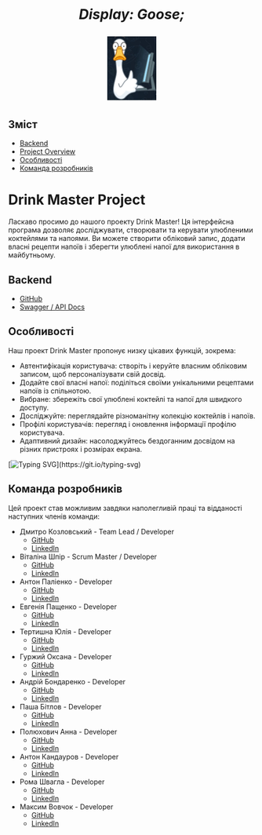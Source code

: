 <h1 align="center"><em> Display: Goose;</em>

<img src="https://github.com/Dmytroukraine/command_project_mimino/blob/main/src/images/photo_2023-03-09_00-41-40.jpg"  alt="goose" width=100/></h1>

## Зміст

- [Backend](#backend)
- [Project Overview](#project-overview)
- [Особливості](#features)
- [Команда розробників](#contributors)

# Drink Master Project

Ласкаво просимо до нашого проекту Drink Master! Ця інтерфейсна програма дозволяє досліджувати, створювати та керувати улюбленими коктейлями та напоями. Ви можете створити обліковий запис, додати власні рецепти напоїв і зберегти улюблені напої для використання в майбутньому.


## <a id="backend">Backend</a>

- [GitHub](https://github.com/Dmytroukraine/drink_master-back)
- [Swagger / API Docs](https://drink-master-service.onrender.com/api-docs/)

## <a id="features">Особливості</a>

Наш проект Drink Master пропонує низку цікавих функцій, зокрема:

- Автентифікація користувача: створіть і керуйте власним обліковим записом, щоб персоналізувати свій досвід.
- Додайте свої власні напої: поділіться своїми унікальними рецептами напоїв із спільнотою.
- Вибране: збережіть свої улюблені коктейлі та напої для швидкого доступу.
- Досліджуйте: переглядайте різноманітну колекцію коктейлів і напоїв.
- Профілі користувачів: перегляд і оновлення інформації профілю користувача.
- Адаптивний дизайн: насолоджуйтесь бездоганним досвідом на різних пристроях і розмірах екрана.

[![Typing SVG](https://readme-typing-svg.herokuapp.com?font=Fira+Code&pause=1000&color=3700F7&width=435&lines=A+clever+person+solves+a+problem.+;A+wise+person+avoids+it.)](https://git.io/typing-svg)

## <a id="contributors">Команда розробників</a>

Цей проект став можливим завдяки наполегливій праці та відданості наступних членів команди:


- Дмитро Козловський - Team Lead / Developer
   - [GitHub](https://github.com/Dmytroukraine)
   - [LinkedIn](https://www.linkedin.com/in/dmytro-kozlovskyi-39526925b/)
- Віталіна Шпір - Scrum Master  / Developer
   - [GitHub](https://github.com/VitalinaShpir)
   - [LinkedIn](https://www.linkedin.com/in/vitalina-shpir-4228b8a3/)
- Антон Паліенко  -  Developer
   - [GitHub](https://github.com/DonKanElion)
   - [LinkedIn]()
- Евгенія Пащенко - Developer
   - [GitHub](https://github.com/Janne57)
   - [LinkedIn](https://www.linkedin.com/in/evgeniya-pashenko-293bb725a/)
- Тертишна Юлія - Developer
   - [GitHub](https://github.com/YuliyaKubar)
   - [LinkedIn](https://www.linkedin.com/in/yuliya-tertyshna-70733a259/)
- Гуржий Оксана - Developer
   - [GitHub](https://github.com/oksagurzhyi)
   - [LinkedIn](https://www.linkedin.com/in/oksana-gurzhyi/)
- Андрій Бондаренко - Developer
   - [GitHub](https://github.com/BondAndrii)
   - [LinkedIn]()
- Паша Бітлов - Developer
   - [GitHub](https://github.com/Pashab52)
   - [LinkedIn]()
- Полюхович Анна  - Developer
   - [GitHub](https://github.com/PoliukhovychAnna)
   - [LinkedIn](https://www.linkedin.com/in/anna-poliukhovych?utm_source=share&utm_campaign=share_via&utm_content=profile&utm_medium=ios_app)
- Антон Кандауров - Developer
   - [GitHub](https://github.com/Anton-Kandaurov)
   - [LinkedIn]()
- Рома Швагла - Developer
   - [GitHub](https://github.com/immortalua96)
   - [LinkedIn]()
- Максим Вовчок - Developer
   - [GitHub](https://github.com/maxvovchok)
   - [LinkedIn]()
